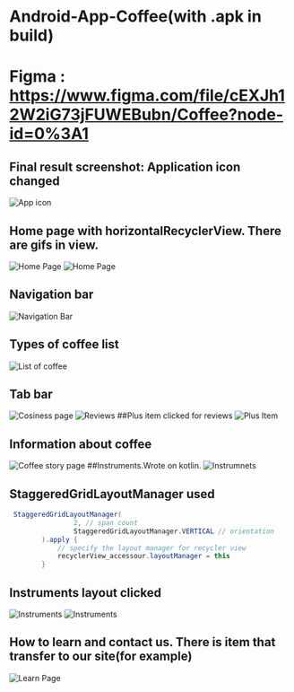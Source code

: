 # Android-App-Coffee(with .apk in build) 
# Figma : https://www.figma.com/file/cEXJh12W2iG73jFUWEBubn/Coffee?node-id=0%3A1

## Final result screenshot: Application icon changed
![App icon](https://i.imgur.com/FfJg3XV.jpg)


## Home page with horizontalRecyclerView. There are gifs in view.
![Home Page](https://i.imgur.com/1aWOpC9.jpg)
![Home Page](https://i.imgur.com/T5ircKv.jpg)

## Navigation bar
![Navigation Bar](https://i.imgur.com/RuLs2mD.jpg)

## Types of coffee list
![List of coffee](https://i.imgur.com/WdWQjpe.jpg)

## Tab bar 
![Cosiness page](https://i.imgur.com/Eis4yET.jpg)
![Reviews](https://i.imgur.com/ha18Xuv.jpg)
##Plus item clicked for reviews
![Plus Item](https://i.imgur.com/ubXlueL.jpg)

## Information about coffee 
![Coffee story page](https://i.imgur.com/KDcvfhp.jpg)
##Instruments.Wrote on kotlin.
![Instrumnets](https://i.imgur.com/4pTsiKW.jpg)

## StaggeredGridLayoutManager used
```java
 StaggeredGridLayoutManager(
                2, // span count
                StaggeredGridLayoutManager.VERTICAL // orientation
        ).apply {
            // specify the layout manager for recycler view
            recyclerView_accessour.layoutManager = this
        }
```

## Instruments layout clicked 
![Instruments](https://i.imgur.com/ktrfTS8.jpg)
![Instruments](https://i.imgur.com/li0XqmF.jpg)
## How to learn and contact us. There is item that transfer to our site(for example)
![Learn Page](https://i.imgur.com/Fygp48Z.jpg)
